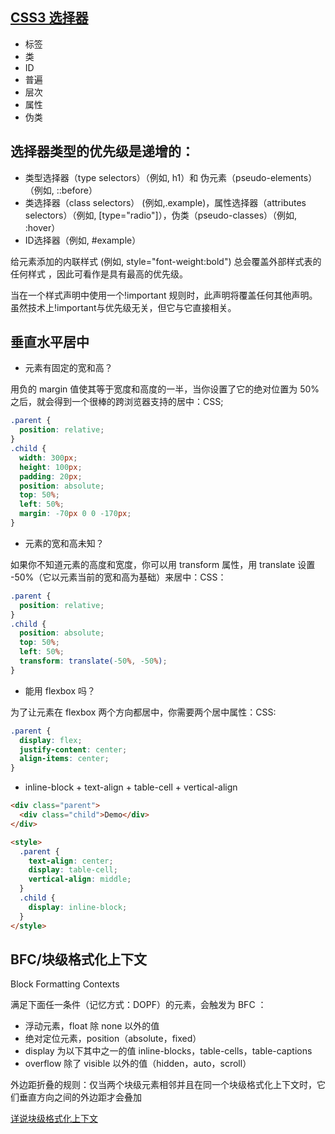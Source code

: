 ## [CSS3 选择器](https://segmentfault.com/a/1190000014150884)

- 标签
- 类
- ID
- 普遍
- 层次
- 属性
- 伪类

## 选择器类型的优先级是递增的：

- 类型选择器（type selectors）（例如, h1）和 伪元素（pseudo-elements）（例如, ::before）
- 类选择器（class selectors） (例如,.example)，属性选择器（attributes selectors）（例如, [type="radio"]），伪类（pseudo-classes）（例如, :hover）
- ID选择器（例如, #example）

给元素添加的内联样式 (例如, style="font-weight:bold") 总会覆盖外部样式表的任何样式 ，因此可看作是具有最高的优先级。

当在一个样式声明中使用一个!important 规则时，此声明将覆盖任何其他声明。虽然技术上!important与优先级无关，但它与它直接相关。

## 垂直水平居中

- 元素有固定的宽和高？

用负的 margin 值使其等于宽度和高度的一半，当你设置了它的绝对位置为 50% 之后，就会得到一个很棒的跨浏览器支持的居中：CSS;

```css
.parent {
  position: relative;
}
.child {
  width: 300px;
  height: 100px;
  padding: 20px;
  position: absolute;
  top: 50%;
  left: 50%;
  margin: -70px 0 0 -170px;
}
```

- 元素的宽和高未知？

如果你不知道元素的高度和宽度，你可以用 transform 属性，用 translate 设置 -50%（它以元素当前的宽和高为基础）来居中：CSS：

```css
.parent {
  position: relative;
}
.child {
  position: absolute;
  top: 50%;
  left: 50%;
  transform: translate(-50%, -50%);
}
```

- 能用 flexbox 吗？

为了让元素在 flexbox 两个方向都居中，你需要两个居中属性：CSS:

```css
.parent {
  display: flex;
  justify-content: center;
  align-items: center;
}
```

- inline-block + text-align + table-cell + vertical-align

```html
<div class="parent">
  <div class="child">Demo</div>
</div>

<style>
  .parent {
    text-align: center;
    display: table-cell;
    vertical-align: middle;
  }
  .child {
    display: inline-block;
  }
</style>
```

## BFC/块级格式化上下文

Block Formatting Contexts

满足下面任一条件（记忆方式：DOPF）的元素，会触发为 BFC ：

- 浮动元素，float 除 none 以外的值
- 绝对定位元素，position（absolute，fixed）
- display 为以下其中之一的值 inline-blocks，table-cells，table-captions
- overflow 除了 visible 以外的值（hidden，auto，scroll）

外边距折叠的规则：仅当两个块级元素相邻并且在同一个块级格式化上下文时，它们垂直方向之间的外边距才会叠加

[详说块级格式化上下文](http://kayosite.com/block-formatting-contexts-in-detail.html)